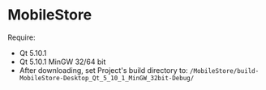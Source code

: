 # MobileStore
Require:
- Qt 5.10.1
- Qt 5.10.1 MinGW 32/64 bit
- After downloading, set Project's build directory to: `/MobileStore/build-MobileStore-Desktop_Qt_5_10_1_MinGW_32bit-Debug/`
